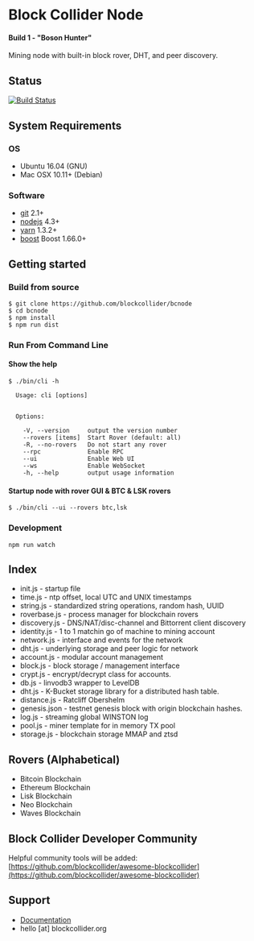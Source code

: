 Block Collider Node 
===================
#### Build 1 - "Boson Hunter"

Mining node with built-in block rover, DHT, and peer discovery.

## Status

[![Build Status](https://travis-ci.com/blockcollider/bcnode.png?token=zcFCsPT3bTmtCApsaoXp&branch=master)](https://travis-ci.com/blockcollider/bcnode)

## System Requirements

### OS

- Ubuntu 16.04 (GNU)
- Mac OSX 10.11+ (Debian)

### Software

- [git](https://git-scm.com/downloads) 2.1+
- [nodejs](https://nodejs.org) 4.3+
- [yarn](https://yarnpkg.com/en/docs/install) 1.3.2+
- [boost](http://www.boost.org/) Boost 1.66.0+


## Getting started

### Build from source

```
$ git clone https://github.com/blockcollider/bcnode
$ cd bcnode
$ npm install
$ npm run dist
```

### Run From Command Line

#### Show the help

```
$ ./bin/cli -h

  Usage: cli [options]


  Options:

    -V, --version     output the version number
    --rovers [items]  Start Rover (default: all)
    -R, --no-rovers   Do not start any rover
    --rpc             Enable RPC
    --ui              Enable Web UI
    --ws              Enable WebSocket
    -h, --help        output usage information

```

#### Startup node with rover GUI & BTC & LSK rovers

```
$ ./bin/cli --ui --rovers btc,lsk 
```

### Development

```
npm run watch
```

## Index
* init.js - startup file
* time.js - ntp offset, local UTC and UNIX timestamps
* string.js - standardized string operations, random hash, UUID
* roverbase.js - process manager for blockchain rovers
* discovery.js - DNS/NAT/disc-channel and Bittorrent client discovery
* identity.js - 1 to 1 matchin go of machine to mining account
* network.js - interface and events for the network
* dht.js - underlying storage and peer logic for network
* account.js - modular account management
* block.js - block storage / management interface
* crypt.js - encrypt/decrypt class for accounts.
* db.js - linvodb3 wrapper to LevelDB
* dht.js - K-Bucket storage library for a distributed hash table.
* distance.js - Ratcliff Obershelm
* genesis.json - testnet genesis block with origin blockchain hashes.
* log.js - streaming global WINSTON log
* pool.js - miner template for in memory TX pool
* storage.js - blockchain storage MMAP and ztsd

## Rovers (Alphabetical) 
* Bitcoin Blockchain
* Ethereum Blockchain 
* Lisk Blockchain 
* Neo Blockchain
* Waves Blockchain
## Block Collider Developer Community

Helpful community tools will be added: [https://github.com/blockcollider/awesome-blockcollider](https://github.com/blockcollider/awesome-blockcollider)

## Support
* [Documentation](https://docs.blockcollider.org/docs)
* hello [at] blockcollider.org

